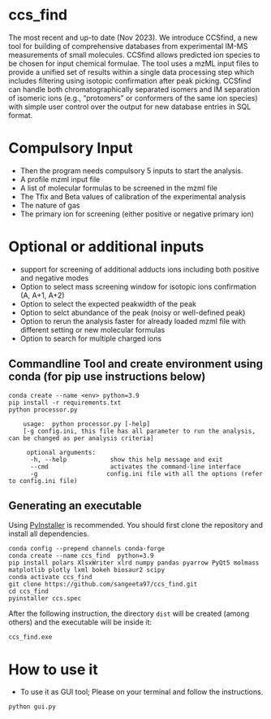# ccs_find
The most recent and up-to date (Nov 2023).
We introduce CCSfind, a new tool for building of comprehensive databases from experimental IM-MS measurements of small molecules. 
CCSfind allows predicted ion species to be chosen for input chemical formulae.
The tool uses a mzML input files to provide a unified set of results within a single data processing step which includes filtering using isotopic confirmation after peak picking.
CCSfind can handle both chromatographically separated isomers and IM separation of isomeric ions (e.g., “protomers” or conformers of the same ion species) with 
simple user control over the output for new database entries in SQL format. 

# Compulsory Input

* Then the program needs compulsory 5 inputs to start the analysis.
* A profile mzml input file
* A list of molecular formulas to be screened in the mzml file
* The Tfix and Beta values of calibration of the experimental analysis
* The nature of gas
* The primary ion for screening (either positive or negative primary ion)



# Optional or additional inputs

* support for screening of additional adducts ions including both positive and negative modes
* Option to select mass screening window for isotopic ions confirmation (A, A+1, A+2)
* Option to select the expected peakwidth of the peak 
* Option to selct abundance of the peak (noisy or well-defined peak)
* Option to rerun the analysis faster for already loaded mzml file with different setting or new molecular formulas
* Option to search for multiple charged ions



## Commandline Tool and create environment using conda (for pip use instructions below)

```
conda create --name <env> python=3.9
pip install -r requirements.txt
python processor.py

    usage:  python processor.py [-help] 
    [-g config.ini, this file has all parameter to run the analysis, can be changed as per analysis criteria]

     optional arguments:
      -h, --help            show this help message and exit
      --cmd                 activates the command-line interface
      -g                   config.ini file with all the options (refer to config.ini file)

```
## Generating an executable
Using [PyInstaller](http://www.pyinstaller.org) is recommended. You should first clone the repository and install all dependencies.


```
conda config --prepend channels conda-forge
conda create --name ccs_find  python=3.9
pip install polars XlsxWriter xlrd numpy pandas pyarrow PyQt5 molmass matplotlib plotly lxml bokeh biosaur2 scipy
conda activate ccs_find
git clone https://github.com/sangeeta97/ccs_find.git
cd ccs_find
pyinstaller ccs.spec

```

After the following instruction, the directory `dist` will be created (among others) and the executable will be inside it:
```
ccs_find.exe
```


# How to use it


* To use it as GUI tool; Please on your terminal and follow the instructions.
```
python gui.py
```


